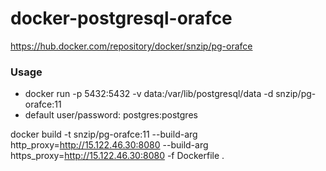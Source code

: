 # docker-postgresql-orafce

https://hub.docker.com/repository/docker/snzip/pg-orafce


### Usage

- docker run  -p 5432:5432 -v data:/var/lib/postgresql/data -d snzip/pg-orafce:11
- default user/password:  postgres:postgres


 docker build -t snzip/pg-orafce:11  --build-arg http_proxy=http://15.122.46.30:8080 --build-arg https_proxy=http://15.122.46.30:8080  -f Dockerfile .